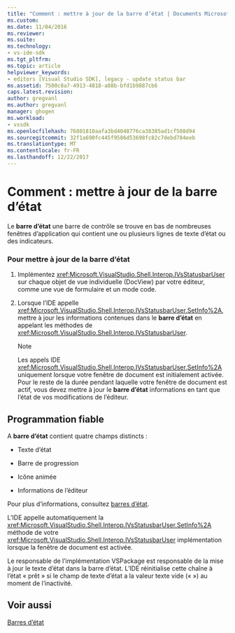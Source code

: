 ```yaml
---
title: "Comment : mettre à jour de la barre d’état | Documents Microsoft"
ms.custom: 
ms.date: 11/04/2016
ms.reviewer: 
ms.suite: 
ms.technology:
- vs-ide-sdk
ms.tgt_pltfrm: 
ms.topic: article
helpviewer_keywords:
- editors [Visual Studio SDK], legacy - update status bar
ms.assetid: 7500c8a7-4913-4818-a88b-bfd1b9887cb6
caps.latest.revision: 
author: gregvanl
ms.author: gregvanl
manager: ghogen
ms.workload:
- vssdk
ms.openlocfilehash: 76801810aafa3bd4048776ca38385ad1cf508d94
ms.sourcegitcommit: 32f1a690fc445f9586d53698fc82c7debd784eeb
ms.translationtype: MT
ms.contentlocale: fr-FR
ms.lasthandoff: 12/22/2017
---
```

# <a name="how-to-update-the-status-bar"></a>Comment : mettre à jour de la barre d’état
Le **barre d’état** une barre de contrôle se trouve en bas de nombreuses fenêtres d’application qui contient une ou plusieurs lignes de texte d’état ou des indicateurs.  
  
### <a name="to-update-the-status-bar"></a>Pour mettre à jour de la barre d’état  
  
1.  Implémentez <xref:Microsoft.VisualStudio.Shell.Interop.IVsStatusbarUser> sur chaque objet de vue individuelle (DocView) par votre éditeur, comme une vue de formulaire et un mode code.  
  
2.  Lorsque l’IDE appelle <xref:Microsoft.VisualStudio.Shell.Interop.IVsStatusbarUser.SetInfo%2A>, mettre à jour les informations contenues dans le **barre d’état** en appelant les méthodes de <xref:Microsoft.VisualStudio.Shell.Interop.IVsStatusbarUser>.  
  
    > [!NOTE]
    >  Les appels IDE <xref:Microsoft.VisualStudio.Shell.Interop.IVsStatusbarUser.SetInfo%2A> uniquement lorsque votre fenêtre de document est initialement activée. Pour le reste de la durée pendant laquelle votre fenêtre de document est actif, vous devez mettre à jour le **barre d’état** informations en tant que l’état de vos modifications de l’éditeur.  
  
## <a name="robust-programming"></a>Programmation fiable  
 A **barre d’état** contient quatre champs distincts :  
  
-   Texte d’état  
  
-   Barre de progression  
  
-   Icône animée  
  
-   Informations de l’éditeur  
  
 Pour plus d’informations, consultez [barres d’état](/cpp/mfc/status-bars).  
  
 L’IDE appelle automatiquement la <xref:Microsoft.VisualStudio.Shell.Interop.IVsStatusbarUser.SetInfo%2A> méthode de votre <xref:Microsoft.VisualStudio.Shell.Interop.IVsStatusbarUser> implémentation lorsque la fenêtre de document est activée.  
  
 Le responsable de l’implémentation VSPackage est responsable de la mise à jour le texte d’état dans la barre d’état. L’IDE réinitialise cette chaîne à l’état « prêt » si le champ de texte d’état a la valeur texte vide (« ») au moment de l’inactivité.  
  
## <a name="see-also"></a>Voir aussi  
 [Barres d’état](/cpp/mfc/status-bars)